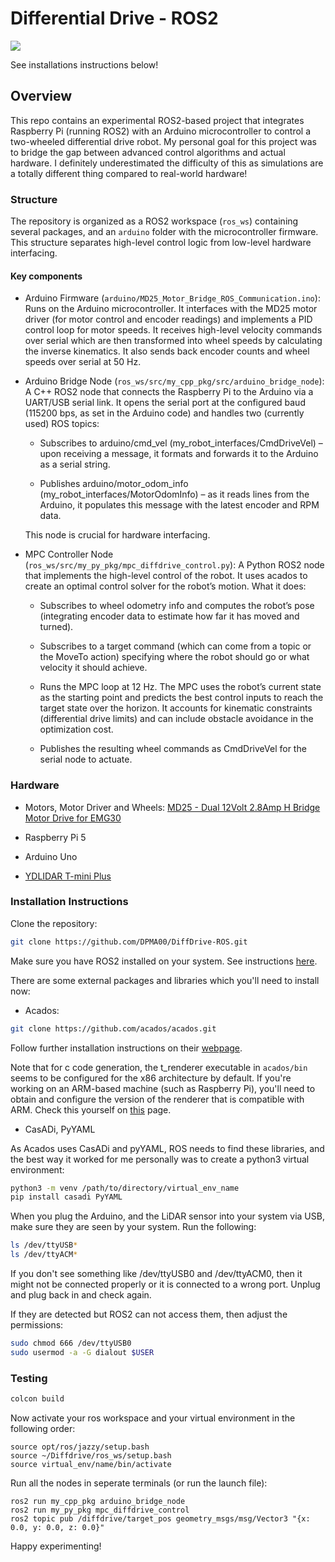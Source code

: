 # Differential Drive - ROS2

![](demonstration.gif)

See installations instructions below!

## Overview
This repo contains an experimental ROS2-based project that integrates Raspberry Pi (running ROS2) with an Arduino microcontroller to control a two-wheeled differential drive robot. My personal goal for this project was to bridge the gap between advanced control algorithms and actual hardware. I definitely underestimated the difficulty of this as simulations are a totally different thing compared to real-world hardware!


### Structure

The repository is organized as a ROS2 workspace (`ros_ws`) containing several packages, and an `arduino` folder with the microcontroller firmware. This structure separates high-level control logic from low-level hardware interfacing.

#### Key components
- Arduino Firmware (`arduino/MD25_Motor_Bridge_ROS_Communication.ino`): Runs on the Arduino microcontroller. It interfaces with the MD25 motor driver (for motor control and encoder readings) and implements a PID control loop for motor speeds. It receives high-level velocity commands over serial which are then transformed into wheel speeds by calculating the inverse kinematics. It also sends back encoder counts and wheel speeds over serial at 50 Hz.

- Arduino Bridge Node (`ros_ws/src/my_cpp_pkg/src/arduino_bridge_node`): A C++ ROS2 node that connects the Raspberry Pi to the Arduino via a UART/USB serial link. It opens the serial port at the configured baud (115200 bps, as set in the Arduino code) and handles two (currently used) ROS topics:

    - Subscribes to arduino/cmd_vel (my_robot_interfaces/CmdDriveVel) – upon receiving a message, it formats and forwards it to the Arduino as a serial string.

    - Publishes arduino/motor_odom_info (my_robot_interfaces/MotorOdomInfo) – as it reads lines from the Arduino, it populates this message with the latest encoder and RPM data.
    
    This node is crucial for hardware interfacing.

- MPC Controller Node (`ros_ws/src/my_py_pkg/mpc_diffdrive_control.py`):    A Python ROS2 node that implements the high-level control of the robot. It uses acados to create an optimal control solver for the robot’s motion. What it does:

  - Subscribes to wheel odometry info and computes the robot’s pose (integrating encoder data to estimate how far it has moved and turned).

  - Subscribes to a target command (which can come from a topic or the MoveTo action) specifying where the robot should go or what velocity it should achieve.

  - Runs the MPC loop at 12 Hz. The MPC uses the robot’s current state as the starting point and predicts the best control inputs to reach the target state over the horizon. It accounts for kinematic constraints (differential drive limits) and can include obstacle avoidance in the optimization cost.

  - Publishes the resulting wheel commands as CmdDriveVel for the serial node to actuate.
    


### Hardware

- Motors, Motor Driver and Wheels:  [MD25 - Dual 12Volt 2.8Amp H Bridge Motor Drive for EMG30](https://static.rapidonline.com/pdf/70-6403_v1.pdf)

- Raspberry Pi 5
- Arduino Uno
- [YDLIDAR T-mini Plus](https://www.ydlidar.com/Public/upload/files/2024-05-24/YDLIDAR%20T-mini%20Plus%20Data%20Sheet_V1.1%20(240131).pdf)

### Installation Instructions

Clone the repository:

```bash
git clone https://github.com/DPMA00/DiffDrive-ROS.git
```

Make sure you have ROS2 installed on your system. See instructions [here](https://docs.ros.org/en/jazzy/Installation/Ubuntu-Install-Debs.html).


There are some external packages and libraries which you'll need to install now:

- Acados:
```bash
git clone https://github.com/acados/acados.git
```

Follow further installation instructions on their [webpage](https://docs.acados.org/installation/index.html).

Note that for c code generation, the t_renderer executable in `acados/bin` seems to be configured for the x86 architecture by default. If you're working on an ARM-based machine (such as Raspberry Pi), you'll need to obtain and configure the version of the renderer that is compatible with ARM. Check this yourself on [this](https://github.com/acados/tera_renderer/releases/) page.


- CasADi, PyYAML

As Acados uses CasADi and pyYAML, ROS needs to find these libraries, and the best way it worked for me personally was to create a python3 virtual environment:

```bash
python3 -m venv /path/to/directory/virtual_env_name
pip install casadi PyYAML
```

When you plug the Arduino, and the LiDAR sensor into your system via USB, make sure they are seen by your system. Run the following:
```bash
ls /dev/ttyUSB*
ls /dev/ttyACM*
```
If you don't see something like /dev/ttyUSB0 and /dev/ttyACM0, then it might not be connected properly or it is connected to a wrong port. Unplug and plug back in and check again.

If they are detected but ROS2 can not access them, then adjust the permissions:

```bash
sudo chmod 666 /dev/ttyUSB0
sudo usermod -a -G dialout $USER
```

### Testing

```bash
colcon build
```
Now activate your ros workspace and your virtual environment in the following order:

```
source opt/ros/jazzy/setup.bash
source ~/Diffdrive/ros_ws/setup.bash
source virtual_env/name/bin/activate
```

Run all the nodes in seperate terminals (or run the launch file):
```
ros2 run my_cpp_pkg arduino_bridge_node
ros2 run my_py_pkg mpc_diffdrive_control
ros2 topic pub /diffdrive/target_pos geometry_msgs/msg/Vector3 "{x: 0.0, y: 0.0, z: 0.0}"
```

Happy experimenting!